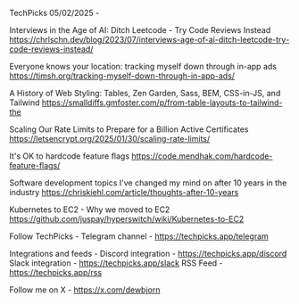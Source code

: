TechPicks 05/02/2025 -

Interviews in the Age of AI: Ditch Leetcode - Try Code Reviews Instead
https://chrlschn.dev/blog/2023/07/interviews-age-of-ai-ditch-leetcode-try-code-reviews-instead/

Everyone knows your location: tracking myself down through in-app ads
https://timsh.org/tracking-myself-down-through-in-app-ads/

A History of Web Styling: Tables, Zen Garden, Sass, BEM, CSS-in-JS, and Tailwind
https://smalldiffs.gmfoster.com/p/from-table-layouts-to-tailwind-the

Scaling Our Rate Limits to Prepare for a Billion Active Certificates
https://letsencrypt.org/2025/01/30/scaling-rate-limits/

It's OK to hardcode feature flags
https://code.mendhak.com/hardcode-feature-flags/

Software development topics I've changed my mind on after 10 years in the industry
https://chriskiehl.com/article/thoughts-after-10-years

Kubernetes to EC2 - Why we moved to EC2
https://github.com/juspay/hyperswitch/wiki/Kubernetes-to-EC2

Follow TechPicks -
Telegram channel - https://techpicks.app/telegram

Integrations and feeds -
Discord integration - https://techpicks.app/discord
Slack integration - https://techpicks.app/slack
RSS Feed - https://techpicks.app/rss

Follow me on X - https://x.com/dewbjorn
